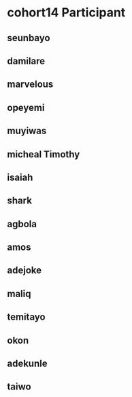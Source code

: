 # cohort14 Participant

## seunbayo
## damilare
## marvelous
## opeyemi
## muyiwas
## micheal Timothy
## isaiah
## shark
## agbola
## amos
## adejoke
## maliq
## temitayo
## okon
## adekunle
## taiwo 

